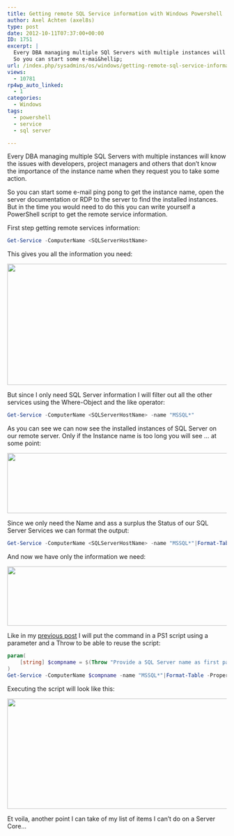 ```yaml
---
title: Getting remote SQL Service information with Windows Powershell
author: Axel Achten (axel8s)
type: post
date: 2012-10-11T07:37:00+00:00
ID: 1751
excerpt: |
  Every DBA managing multiple SQl Servers with multiple instances will know the issues with developpers, project managers and others that don't know the importance of the instancename when they request you to take some action.
  So you can start some e-mai&hellip;
url: /index.php/sysadmins/os/windows/getting-remote-sql-service-information/
views:
  - 10781
rp4wp_auto_linked:
  - 1
categories:
  - Windows
tags:
  - powershell
  - service
  - sql server

---
```

Every DBA managing multiple SQL Servers with multiple instances will know the issues with developers, project managers and others that don&#8217;t know the importance of the instance name when they request you to take some action.
  
So you can start some e-mail ping pong to get the instance name, open the server documentation or RDP to the server to find the installed instances. But in the time you would need to do this you can write yourself a PowerShell script to get the remote service information.
  
First step getting remote services information:

```PowerShell
Get-Service -ComputerName <SQLServerHostName>
```

This gives you all the information you need:

<div class="image_block">
  <a href="/wp-content/uploads/users/axel8s/PSSQLService1.PNG?mtime=1349948019"><img alt="" src="/wp-content/uploads/users/axel8s/PSSQLService1.PNG?mtime=1349948019" width="646" height="278" /></a>
</div>

But since I only need SQL Server information I will filter out all the other services using the Where-Object and the like operator:

```PowerShell
Get-Service -ComputerName <SQLServerHostName> -name "MSSQL*"
```

As you can see we can now see the installed instances of SQL Server on our remote server. Only if the Instance name is too long you will see &#8230; at some point:

<div class="image_block">
  <a href="/wp-content/uploads/users/axel8s/PSSQLService2.PNG?mtime=1349948026"><img alt="" src="/wp-content/uploads/users/axel8s/PSSQLService2.PNG?mtime=1349948026" width="575" height="138" /></a>
</div>

Since we only need the Name and ass a surplus the Status of our SQL Server Services we can format the output:

```PowerSHell
Get-Service -ComputerName <SQLServerHostName> -name "MSSQL*"|Format-Table -Property Name, Status
```

And now we have only the information we need:

<div class="image_block">
  <a href="/wp-content/uploads/users/axel8s/PSSQLService3.PNG?mtime=1349948035"><img alt="" src="/wp-content/uploads/users/axel8s/PSSQLService3.PNG?mtime=1349948035" width="983" height="136" /></a>
</div>

Like in my [previous post][1] I will put the command in a PS1 script using a parameter and a Throw to be able to reuse the script:

```PowerShell
param(
	[string] $compname = $(Throw "Provide a SQL Server name as first parameter")
)
Get-Service -ComputerName $compname -name "MSSQL*"|Format-Table -Property Name, Status, DisplayName
```
Executing the script will look like this:

<div class="image_block">
  <a href="/wp-content/uploads/users/axel8s/PSSQLService4.PNG?mtime=1349948043"><img alt="" src="/wp-content/uploads/users/axel8s/PSSQLService4.PNG?mtime=1349948043" width="983" height="253" /></a>
</div>

Et voila, another point I can take of my list of items I can&#8217;t do on a Server Core&#8230;

 [1]: /index.php/SysAdmins/OS/Windows/getting-remote-disk-information-with